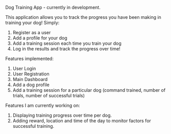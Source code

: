 Dog Training App - currently in development.

This application allows you to track the progress you have been making in training your dog! Simply:

1. Register as a user
2. Add a profile for your dog
3. Add a training session each time you train your dog
4. Log in the results and track the progress over time!

Features implemented:

1. User Login
2. User Registration
3. Main Dashboard
4. Add a dog profile
5. Add a training session for a particular dog (command trained, number of trials, number of successful trials)


Features I am currently working on:

1. Displaying training progress over time per dog.
2. Adding reward, location and time of the day to monitor factors for successful training.
